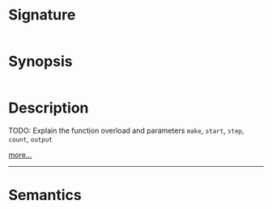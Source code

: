 # Signature
```vikid-signature
```

# Synopsis
```vikid-synopsis
```

# Description
TODO: Explain the function overload and parameters `make`, `start`, `step`, `count`, `output`

[more...](https://en.wikipedia.org/wiki/Array_data_structure)

----
# Semantics
